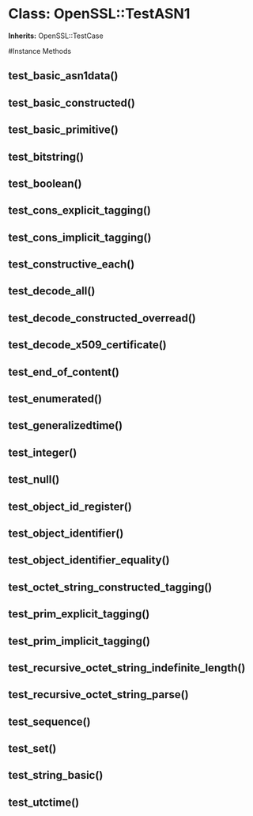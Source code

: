 # Class: OpenSSL::TestASN1
**Inherits:** OpenSSL::TestCase
    




#Instance Methods
## test_basic_asn1data() [](#method-i-test_basic_asn1data)

## test_basic_constructed() [](#method-i-test_basic_constructed)

## test_basic_primitive() [](#method-i-test_basic_primitive)

## test_bitstring() [](#method-i-test_bitstring)

## test_boolean() [](#method-i-test_boolean)

## test_cons_explicit_tagging() [](#method-i-test_cons_explicit_tagging)

## test_cons_implicit_tagging() [](#method-i-test_cons_implicit_tagging)

## test_constructive_each() [](#method-i-test_constructive_each)

## test_decode_all() [](#method-i-test_decode_all)

## test_decode_constructed_overread() [](#method-i-test_decode_constructed_overread)

## test_decode_x509_certificate() [](#method-i-test_decode_x509_certificate)

## test_end_of_content() [](#method-i-test_end_of_content)

## test_enumerated() [](#method-i-test_enumerated)

## test_generalizedtime() [](#method-i-test_generalizedtime)

## test_integer() [](#method-i-test_integer)

## test_null() [](#method-i-test_null)

## test_object_id_register() [](#method-i-test_object_id_register)

## test_object_identifier() [](#method-i-test_object_identifier)

## test_object_identifier_equality() [](#method-i-test_object_identifier_equality)

## test_octet_string_constructed_tagging() [](#method-i-test_octet_string_constructed_tagging)

## test_prim_explicit_tagging() [](#method-i-test_prim_explicit_tagging)

## test_prim_implicit_tagging() [](#method-i-test_prim_implicit_tagging)

## test_recursive_octet_string_indefinite_length() [](#method-i-test_recursive_octet_string_indefinite_length)

## test_recursive_octet_string_parse() [](#method-i-test_recursive_octet_string_parse)

## test_sequence() [](#method-i-test_sequence)

## test_set() [](#method-i-test_set)

## test_string_basic() [](#method-i-test_string_basic)

## test_utctime() [](#method-i-test_utctime)

